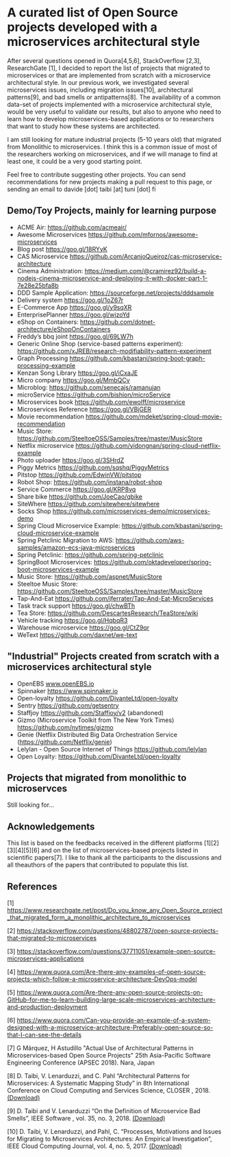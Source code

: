 #  A curated list of Open Source projects developed with a microservices architectural style

After several questions opened in Quora[4,5,6], StackOverflow [2,3], ResearchGate [1], I decided to report the list of projects that migrated to microservices or that are implemented from scratch with a microservice architectural style. 
In our previous work, we investigated several microservices issues, including migration issues[10], architectural patterns[9],  and bad smells or antipatterns[8]. The availability of a common data-set of projects implemented with a microservice architectural style, would be very useful to validate our results, but also to anyone who need to learn how to develop microservices-based applications or to researchers that want to study how these systems are architected. 

I am still  looking for mature industrial projects (5-10 years old) that migrated from Monolithic to microservices. I think this is a common issue of most of the researchers working on microservices, and if we will manage to find at least one, it could be a very good starting point.

Feel free to contribute suggesting other projects. 
You can send recommendations for new projects making a pull request to this page, or sending an email to davide [dot] taibi [at] tuni [dot] fi


## Demo/Toy  Projects, mainly for learning purpose 
* ACME Air: https://github.com/acmeair/
* Awesome Microservices https://github.com/mfornos/awesome-microservices
* Blog post https://goo.gl/18RYyK
* CAS Microservice https://github.com/ArcanjoQueiroz/cas-microservice-architecture
* Cinema Administration: https://medium.com/@cramirez92/build-a-nodejs-cinema-microservice-and-deploying-it-with-docker-part-1-7e28e25bfa8b
* DDD Sample Application: https://sourceforge.net/projects/dddsample 
* Delivery system https://goo.gl/1oZ67r
* E-Commerce App https://goo.gl/y9sqXR
* EnterprisePlanner https://goo.gl/wjzoYd
* eShop on Containers: https://github.com/dotnet-architecture/eShopOnContainers
* Freddy’s bbq joint https://goo.gl/69LW7h
* Generic Online Shop (service-based patterns experiment): https://github.com/xJREB/research-modifiability-pattern-experiment
* Graph Processing https://github.com/kbastani/spring-boot-graph-processing-example
* Kenzan Song Library https://goo.gl/iCxaJE
* Micro company https://goo.gl/MmbQCv
* Microblog: https://github.com/senecajs/ramanujan
* microService https://github.com/bishion/microService
* Microservices book https://github.com/ewolff/microservice
* Microservices Reference https://goo.gl/VBjGER
* Movie recommendation https://github.com/mdeket/spring-cloud-movie-recommendation
* Music Store: https://github.com/SteeltoeOSS/Samples/tree/master/MusicStore
* Netflix microservice https://github.com/yidongnan/spring-cloud-netflix-example
* Photo uploader https://goo.gl/3SHrdZ
* Piggy Metrics https://github.com/sqshq/PiggyMetrics
* Pitstop https://github.com/EdwinVW/pitstop
* Robot Shop: https://github.com/instana/robot-shop
* Service Commerce https://goo.gl/KRP8vq
* Share bike https://github.com/JoeCao/qbike
* SiteWhere https://github.com/sitewhere/sitewhere
* Socks Shop https://github.com/microservices-demo/microservices-demo
* Spring Cloud Microservice Example: https://github.com/kbastani/spring-cloud-microservice-example
* Spring Petclinic Migration to AWS: https://github.com/aws-samples/amazon-ecs-java-microservices
* Spring Petclinic: https://github.com/spring-petclinic
* SpringBoot Microservices: https://github.com/oktadeveloper/spring-boot-microservices-example
* Music Store: https://github.com/aspnet/MusicStore
* Steeltoe Music Store: https://github.com/SteeltoeOSS/Samples/tree/master/MusicStore
* Tap-And-Eat https://github.com/jferrater/Tap-And-Eat-MicroServices
* Task track support https://goo.gl/chwBTh
* Tea Store: https://github.com/DescartesResearch/TeaStore/wiki
* Vehicle tracking https://goo.gl/HqbqR3
* Warehouse microservice https://goo.gl/CtZ9qr
* WeText https://github.com/daxnet/we-text
 





## "Industrial" Projects created from scratch with a microservices architectural style
* OpenEBS www.openEBS.io
* Spinnaker https://www.spinnaker.io
* Open-loyalty https://github.com/DivanteLtd/open-loyalty
* Sentry https://github.com/getsentry
* Staffjoy https://github.com/Staffjoy/v2 (abandoned)
* Gizmo (Microservice Toolkit from The New York Times) https://github.com/nytimes/gizmo
* Genie (Netflix Distributed Big Data Orchestration Service (https://github.com/Netflix/genie)
* Lelylan - Open Source Internet of Things https://github.com/lelylan
* Open Loyalty: https://github.com/DivanteLtd/open-loyalty

## Projects that migrated from monolithic to microservces 

Still looking for... 

## Acknowledgements 
This list is based on the feedbacks received in the different platforms [1][2][3][4][5][6] and on the list of microservices-based projects listed in scientific papers[7]. I  like to thank all the participants to the discussions and all theauthors of the papers that contributed to populate this list. 


## References
[1] https://www.researchgate.net/post/Do_you_know_any_Open_Source_project_that_migrated_form_a_monolithic_architecture_to_microservices 

[2] https://stackoverflow.com/questions/48802787/open-source-projects-that-migrated-to-microservices

[3] https://stackoverflow.com/questions/37711051/example-open-source-microservices-applications 

[4] https://www.quora.com/Are-there-any-examples-of-open-source-projects-which-follow-a-microservice-architecture-DevOps-model 

[5] https://www.quora.com/Are-there-any-open-source-projects-on-GitHub-for-me-to-learn-building-large-scale-microservices-architecture-and-production-deployment

[6] https://www.quora.com/Can-you-provide-an-example-of-a-system-designed-with-a-microservice-architecture-Preferably-open-source-so-that-I-can-see-the-details

[7] G Márquez, H Astudillo "Actual Use of Architectural Patterns in Microservices-based Open Source Projects" 25th Asia-Pacific Software Engineering Conference (APSEC 2018). Nara, Japan

[8] D. Taibi, V. Lenarduzzi, and C. Pahl “Architectural Patterns for Microservices: A Systematic Mapping Study” in 8th International Conference on Cloud Computing and Services Science, CLOSER , 2018. [(Download)](https://www.researchgate.net/profile/Claus_Pahl/publication/323960272_Architectural_Patterns_for_Microservices_A_Systematic_Mapping_Study/links/5ab4e801a6fdcc46d3b27eb1/Architectural-Patterns-for-Microservices-A-Systematic-Mapping-Study.pdf?_sg%5B0%5D=oPIH2y43ypGIbQC8ojw7-unAVok8BYbF4VLBz74_lcDGA0ScUNMhpK5W6-McEDl9rNv05gWuphHT1XqyF_L_yg.UK0FIUQv_mOjZdgUyZpEtcGcrWy5437aARRs5MUq1XTp2y1MkVlJ4p0C9Bb9bpsxrjogCARAS1x0Qiz6jqS88w&_sg%5B1%5D=Aax2Z8__RvjCVRm6Y57N4jZFTUUIY8qodMpLj4YvC892T6gBYuU4_DubBSuk2eJiEurZAZ1kOSrW6RoKnSP07B6914M72_ylDyjqJ9d4uFIs.UK0FIUQv_mOjZdgUyZpEtcGcrWy5437aARRs5MUq1XTp2y1MkVlJ4p0C9Bb9bpsxrjogCARAS1x0Qiz6jqS88w&_iepl=)

[9] D. Taibi and V. Lenarduzzi “On the Definition of Microservice Bad Smells”, IEEE Software , vol. 35, no. 3, 2018. [(Download)](https://www.researchgate.net/publication/324007573_On_the_Definition_of_Microservice_Bad_Smells)

[10] D. Taibi, V. Lenarduzzi, and Pahl, C. “Processes, Motivations and Issues for Migrating to Microservices Architectures: An Empirical Investigation”, IEEE Cloud Computing Journal, vol. 4, no. 5, 2017. [(Download)](https://www.researchgate.net/publication/319187656_Processes_Motivations_and_Issues_for_Migrating_to_Microservices_Architectures_An_Empirical_Investigation)





